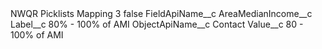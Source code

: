 <?xml version="1.0" encoding="UTF-8"?>
<CustomMetadata xmlns="http://soap.sforce.com/2006/04/metadata" xmlns:xsi="http://www.w3.org/2001/XMLSchema-instance" xmlns:xsd="http://www.w3.org/2001/XMLSchema">
    <label>NWQR Picklists Mapping 3</label>
    <protected>false</protected>
    <values>
        <field>FieldApiName__c</field>
        <value xsi:type="xsd:string">AreaMedianIncome__c</value>
    </values>
    <values>
        <field>Label__c</field>
        <value xsi:type="xsd:string">80% - 100% of AMI</value>
    </values>
    <values>
        <field>ObjectApiName__c</field>
        <value xsi:type="xsd:string">Contact</value>
    </values>
    <values>
        <field>Value__c</field>
        <value xsi:type="xsd:string">80 - 100% of AMI</value>
    </values>
</CustomMetadata>
